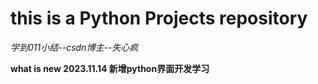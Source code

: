 # this is a Python Projects repository

*学到011小结--csdn博主--失心疯*


**what is new 2023.11.14 新增python界面开发学习**
